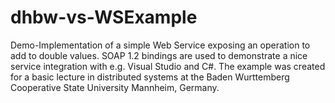 # dhbw-vs-WSExample
Demo-Implementation of a simple Web Service exposing an operation to add to double values. SOAP 1.2 bindings are used to demonstrate a nice service integration with e.g. Visual Studio and C#. The example was created for a basic lecture in distributed systems at the Baden Wurttemberg Cooperative State University Mannheim, Germany. 
